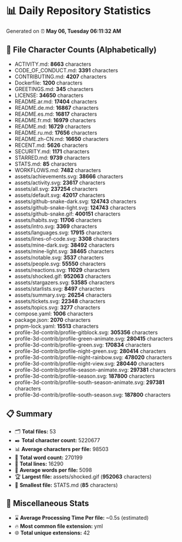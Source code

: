 # 📊 Daily Repository Statistics
Generated on ⏰ **May 06, Tuesday 06:11:32 AM**

## 📂 File Character Counts (Alphabetically)
- ACTIVITY.md: **8663** characters
- CODE_OF_CONDUCT.md: **3391** characters
- CONTRIBUTING.md: **4207** characters
- Dockerfile: **1200** characters
- GREETINGS.md: **345** characters
- LICENSE: **34650** characters
- README.ar.md: **17404** characters
- README.de.md: **16867** characters
- README.es.md: **16817** characters
- README.fr.md: **16979** characters
- README.md: **16729** characters
- README.ru.md: **17656** characters
- README.zh-CN.md: **16650** characters
- RECENT.md: **5626** characters
- SECURITY.md: **1171** characters
- STARRED.md: **9739** characters
- STATS.md: **85** characters
- WORKFLOWS.md: **7482** characters
- assets/achievements.svg: **38666** characters
- assets/activity.svg: **23617** characters
- assets/all.svg: **237254** characters
- assets/default.svg: **42017** characters
- assets/github-snake-dark.svg: **124743** characters
- assets/github-snake-light.svg: **124743** characters
- assets/github-snake.gif: **400151** characters
- assets/habits.svg: **11706** characters
- assets/intro.svg: **3369** characters
- assets/languages.svg: **17915** characters
- assets/lines-of-code.svg: **3308** characters
- assets/mine-dark.svg: **38492** characters
- assets/mine-light.svg: **38465** characters
- assets/notable.svg: **3537** characters
- assets/people.svg: **55550** characters
- assets/reactions.svg: **11029** characters
- assets/shocked.gif: **952063** characters
- assets/stargazers.svg: **53585** characters
- assets/starlists.svg: **8497** characters
- assets/summary.svg: **26254** characters
- assets/tickets.svg: **22348** characters
- assets/topics.svg: **3277** characters
- compose.yaml: **1006** characters
- package.json: **2070** characters
- pnpm-lock.yaml: **15513** characters
- profile-3d-contrib/profile-gitblock.svg: **305356** characters
- profile-3d-contrib/profile-green-animate.svg: **280415** characters
- profile-3d-contrib/profile-green.svg: **170834** characters
- profile-3d-contrib/profile-night-green.svg: **280414** characters
- profile-3d-contrib/profile-night-rainbow.svg: **478020** characters
- profile-3d-contrib/profile-night-view.svg: **280440** characters
- profile-3d-contrib/profile-season-animate.svg: **297381** characters
- profile-3d-contrib/profile-season.svg: **187800** characters
- profile-3d-contrib/profile-south-season-animate.svg: **297381** characters
- profile-3d-contrib/profile-south-season.svg: **187800** characters

## 📋 Summary
- 🗂️ **Total files:** 53
- ✒️ **Total character count:** 5220677
- 📊 **Average characters per file:** 98503
- 📝 **Total word count:** 270199
- 🧾 **Total lines:** 16290
- 📐 **Average words per file:** 5098
- 🏆 **Largest file:** assets/shocked.gif (**952063** characters)
- 🥉 **Smallest file:** STATS.md (**85** characters)

## 🌟 Miscellaneous Stats
- ⌛ **Average Processing Time Per file:** ~0.5s (estimated)
- 🔥 **Most common file extension:** yml
- 🌐 **Total unique extensions:** 42
